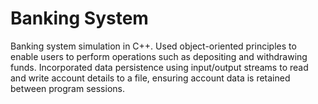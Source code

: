 # Banking System
Banking system simulation in C++. Used object-oriented principles to enable users to perform operations such as depositing and withdrawing funds. Incorporated data persistence 
using input/output streams to read and write account details to a file, ensuring account data is retained between program sessions.
